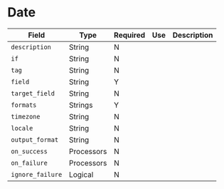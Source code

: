 # Date

|Field|Type|Required|Use|Description|
|---|---|---|---|---|
|`description`|String|N|||
|`if`|String|N|||
|`tag`|String|N|||
|`field`|String|Y|||
|`target_field`|String|N|||
|`formats`|Strings|Y|||
|`timezone`|String|N|||
|`locale`|String|N|||
|`output_format`|String|N|||
|`on_success`|Processors|N|||
|`on_failure`|Processors|N|||
|`ignore_failure`|Logical|N|||
